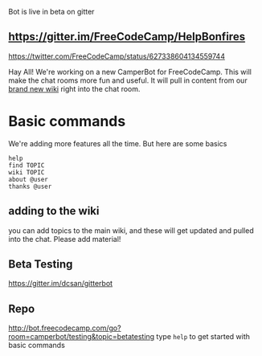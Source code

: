 Bot is live in beta on gitter

## https://gitter.im/FreeCodeCamp/HelpBonfires

https://twitter.com/FreeCodeCamp/status/627338604134559744

Hay All! We're working on a new CamperBot for FreeCodeCamp. 
This will make the chat rooms more fun and useful. 
It will pull in content from our [brand new wiki](https://github.com/FreeCodeCamp/freecodecamp/wiki/) right into the chat room.

# Basic commands
We're adding more features all the time. But here are some basics

```
help
find TOPIC
wiki TOPIC
about @user
thanks @user
```

## adding to the wiki
you can add topics to the main wiki, and these will get updated and pulled into the chat.
Please add material!

## Beta Testing
https://gitter.im/dcsan/gitterbot

## Repo


http://bot.freecodecamp.com/go?room=camperbot/testing&topic=betatesting
type `help` to get started with basic commands
